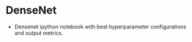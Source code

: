 # DenseNet 
- Densenet ipython notebook with best hyperparameter configurations and output metrics. 
